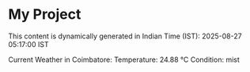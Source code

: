# My Project

This content is dynamically generated in Indian Time (IST): 2025-08-27 05:17:00 IST


Current Weather in Coimbatore:
Temperature: 24.88 °C
Condition: mist
